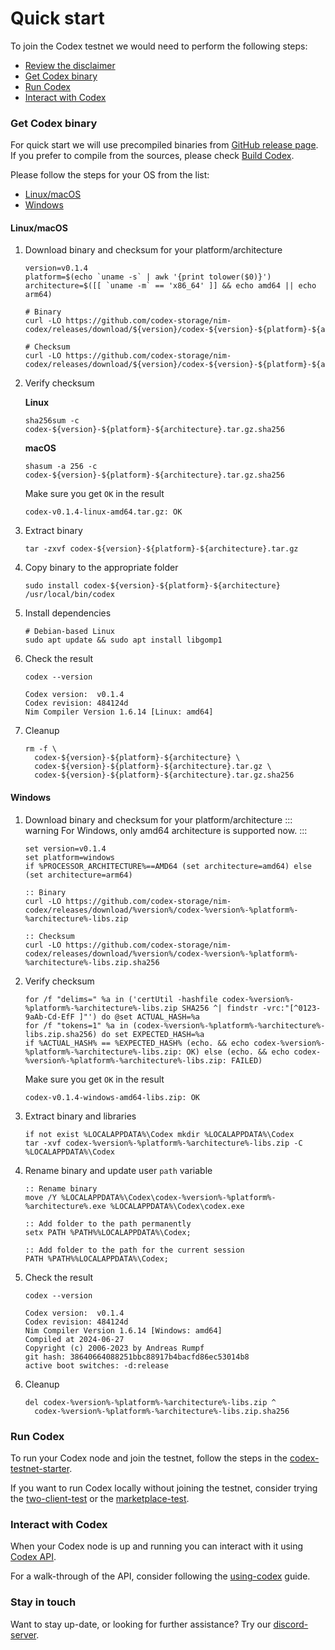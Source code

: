 # Quick start

 To join the Codex testnet we would need to perform the following steps:
 - [Review the disclaimer](/codex/disclaimer)
 - [Get Codex binary](#get-codex-binary)
 - [Run Codex](#run-codex)
 - [Interact with Codex](#interact-with-codex)

### Get Codex binary

 For quick start we will use precompiled binaries from [GitHub release page](https://github.com/codex-storage/nim-codex/releases). If you prefer to compile from the sources, please check [Build Codex](/learn/build).

 Please follow the steps for your OS from the list:
 - [Linux/macOS](#linux-macos)
 - [Windows](#windows)

#### Linux/macOS

 1. Download binary and checksum for your platform/architecture
    ```shell
    version=v0.1.4
    platform=$(echo `uname -s` | awk '{print tolower($0)}')
    architecture=$([[ `uname -m` == 'x86_64' ]] && echo amd64 || echo arm64)

    # Binary
    curl -LO https://github.com/codex-storage/nim-codex/releases/download/${version}/codex-${version}-${platform}-${architecture}.tar.gz

    # Checksum
    curl -LO https://github.com/codex-storage/nim-codex/releases/download/${version}/codex-${version}-${platform}-${architecture}.tar.gz.sha256
    ```

 2. Verify checksum

    **Linux**
    ```shell
    sha256sum -c codex-${version}-${platform}-${architecture}.tar.gz.sha256
    ```

    **macOS**
    ```shell
    shasum -a 256 -c codex-${version}-${platform}-${architecture}.tar.gz.sha256
    ```

    Make sure you get `OK` in the result
    ```
    codex-v0.1.4-linux-amd64.tar.gz: OK
    ```

 3. Extract binary
    ```shell
    tar -zxvf codex-${version}-${platform}-${architecture}.tar.gz
    ```

 4. Copy binary to the appropriate folder
    ```shell
    sudo install codex-${version}-${platform}-${architecture} /usr/local/bin/codex
    ```

 5. Install dependencies
    ```shell
    # Debian-based Linux
    sudo apt update && sudo apt install libgomp1
    ```

 6. Check the result
    ```shell
    codex --version
    ```
    ```shell
    Codex version:  v0.1.4
    Codex revision: 484124d
    Nim Compiler Version 1.6.14 [Linux: amd64]
    ```

 7. Cleanup
    ```shell
    rm -f \
      codex-${version}-${platform}-${architecture} \
      codex-${version}-${platform}-${architecture}.tar.gz \
      codex-${version}-${platform}-${architecture}.tar.gz.sha256
    ```

#### Windows

 1. Download binary and checksum for your platform/architecture
    ::: warning
    For Windows, only amd64 architecture is supported now.
    :::
    ```batch
    set version=v0.1.4
    set platform=windows
    if %PROCESSOR_ARCHITECTURE%==AMD64 (set architecture=amd64) else (set architecture=arm64)

    :: Binary
    curl -LO https://github.com/codex-storage/nim-codex/releases/download/%version%/codex-%version%-%platform%-%architecture%-libs.zip

    :: Checksum
    curl -LO https://github.com/codex-storage/nim-codex/releases/download/%version%/codex-%version%-%platform%-%architecture%-libs.zip.sha256
    ```

 2. Verify checksum
    ```batch
    for /f "delims=" %a in ('certUtil -hashfile codex-%version%-%platform%-%architecture%-libs.zip SHA256 ^| findstr -vrc:"[^0123-9aAb-Cd-EfF ]"') do @set ACTUAL_HASH=%a
    for /f "tokens=1" %a in (codex-%version%-%platform%-%architecture%-libs.zip.sha256) do set EXPECTED_HASH=%a
    if %ACTUAL_HASH% == %EXPECTED_HASH% (echo. && echo codex-%version%-%platform%-%architecture%-libs.zip: OK) else (echo. && echo codex-%version%-%platform%-%architecture%-libs.zip: FAILED)
    ```

    Make sure you get `OK` in the result
    ```
    codex-v0.1.4-windows-amd64-libs.zip: OK
    ```

 3. Extract binary and libraries
    ```batch
    if not exist %LOCALAPPDATA%\Codex mkdir %LOCALAPPDATA%\Codex
    tar -xvf codex-%version%-%platform%-%architecture%-libs.zip -C %LOCALAPPDATA%\Codex

 4. Rename binary and update user `path` variable
    ```batch
    :: Rename binary
    move /Y %LOCALAPPDATA%\Codex\codex-%version%-%platform%-%architecture%.exe %LOCALAPPDATA%\Codex\codex.exe

    :: Add folder to the path permanently
    setx PATH %PATH%%LOCALAPPDATA%\Codex;

    :: Add folder to the path for the current session
    PATH %PATH%%LOCALAPPDATA%\Codex;
    ```

 4. Check the result
    ```shell
    codex --version
    ```
    ```shell
    Codex version:  v0.1.4
    Codex revision: 484124d
    Nim Compiler Version 1.6.14 [Windows: amd64]
    Compiled at 2024-06-27
    Copyright (c) 2006-2023 by Andreas Rumpf
    git hash: 38640664088251bbc88917b4bacfd86ec53014b8
    active boot switches: -d:release
    ```

 5. Cleanup
    ```batch
    del codex-%version%-%platform%-%architecture%-libs.zip ^
      codex-%version%-%platform%-%architecture%-libs.zip.sha256
    ```

### Run Codex

 To run your Codex node and join the testnet, follow the steps in the [codex-testnet-starter](https://github.com/codex-storage/codex-testnet-starter/blob/master/SETUP_HOME.md).

 If you want to run Codex locally without joining the testnet, consider trying the [two-client-test](https://github.com/codex-storage/nim-codex/blob/master/docs/TwoClientTest.md) or the [marketplace-test](https://github.com/codex-storage/nim-codex/blob/master/docs/Marketplace.md).

### Interact with Codex

 When your Codex node is up and running you can interact with it using [Codex API](/developers/api).

 For a walk-through of the API, consider following the [using-codex](https://github.com/codex-storage/codex-testnet-starter/blob/master/USINGCODEX.md) guide.

### Stay in touch

 Want to stay up-date, or looking for further assistance? Try our [discord-server](https://discord.gg/codex-storage).
